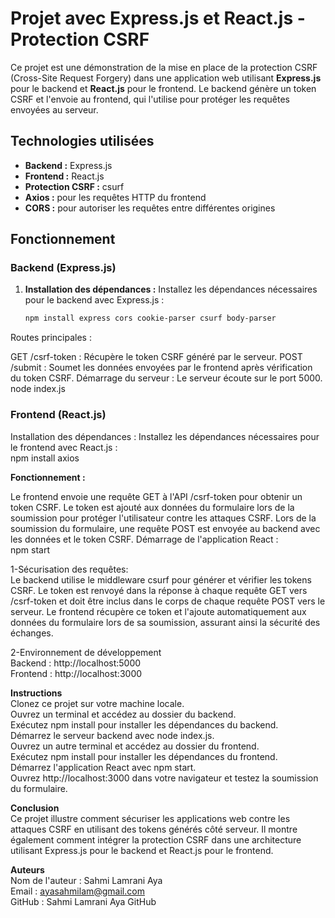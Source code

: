 # Projet avec Express.js et React.js - Protection CSRF

Ce projet est une démonstration de la mise en place de la protection CSRF (Cross-Site Request Forgery) dans une application web utilisant **Express.js** pour le backend et **React.js** pour le frontend. Le backend génère un token CSRF et l'envoie au frontend, qui l'utilise pour protéger les requêtes envoyées au serveur.

## Technologies utilisées

- **Backend :** Express.js
- **Frontend :** React.js
- **Protection CSRF :** csurf
- **Axios :** pour les requêtes HTTP du frontend
- **CORS :** pour autoriser les requêtes entre différentes origines

## Fonctionnement

### Backend (Express.js)

1. **Installation des dépendances :**
   Installez les dépendances nécessaires pour le backend avec Express.js :
   ```bash
   npm install express cors cookie-parser csurf body-parser
Routes principales :

GET /csrf-token : Récupère le token CSRF généré par le serveur.
POST /submit : Soumet les données envoyées par le frontend après vérification du token CSRF.
Démarrage du serveur : Le serveur écoute sur le port 5000.
node index.js


### Frontend (React.js)  
Installation des dépendances : Installez les dépendances nécessaires pour le frontend avec React.js :  
npm install axios  

**Fonctionnement :**  

Le frontend envoie une requête GET à l'API /csrf-token pour obtenir un token CSRF.
Le token est ajouté aux données du formulaire lors de la soumission pour protéger l'utilisateur contre les attaques CSRF.
Lors de la soumission du formulaire, une requête POST est envoyée au backend avec les données et le token CSRF.
Démarrage de l'application React :  
npm start  

1-Sécurisation des requêtes:  
Le backend utilise le middleware csurf pour générer et vérifier les tokens CSRF. Le token est renvoyé dans la réponse à chaque requête GET vers /csrf-token et doit être inclus dans le corps de chaque requête POST vers le serveur.
Le frontend récupère ce token et l'ajoute automatiquement aux données du formulaire lors de sa soumission, assurant ainsi la sécurité des échanges.  

2-Environnement de développement  
Backend : http://localhost:5000  
Frontend : http://localhost:3000  

**Instructions**  
Clonez ce projet sur votre machine locale.  
Ouvrez un terminal et accédez au dossier du backend.  
Exécutez npm install pour installer les dépendances du backend.  
Démarrez le serveur backend avec node index.js.  
Ouvrez un autre terminal et accédez au dossier du frontend.  
Exécutez npm install pour installer les dépendances du frontend.  
Démarrez l'application React avec npm start.  
Ouvrez http://localhost:3000 dans votre navigateur et testez la soumission du formulaire.  

**Conclusion**  
Ce projet illustre comment sécuriser les applications web contre les attaques CSRF en utilisant des tokens générés côté serveur. Il montre également comment intégrer la protection CSRF dans une architecture utilisant Express.js pour le backend et React.js pour le frontend.  

**Auteurs**  
Nom de l'auteur : Sahmi Lamrani Aya  
Email : ayasahmilam@gmail.com  
GitHub : Sahmi Lamrani Aya GitHub  
